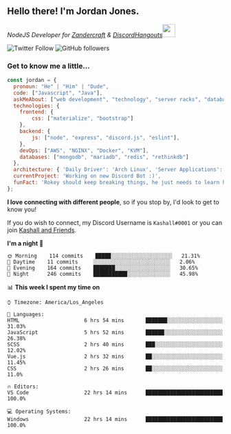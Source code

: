 <h2> Hello there! I'm Jordan Jones.</h2>
<p><em>NodeJS Developer for <a href="https://github.com/Zandercraft">Zandercraft</a> & <a href="https://github.com/DiscordHangouts">DiscordHangouts</a><img src="https://media.giphy.com/media/WUlplcMpOCEmTGBtBW/giphy.gif" width="30"></em></p>

![Twitter Follow](https://img.shields.io/twitter/follow/kashalls?label=Follow)
![GitHub followers](https://img.shields.io/github/followers/kashalls?label=Follow&style=social)

### Get to know me a little...

```javascript
const jordan = {
  pronoun: "He" | "Him" | "Dude",
  code: ["Javascript", "Java"],
  askMeAbout: ["web development", "technology", "server racks", "databases"],
  technologies: {
    frontend: {
        css: ["materialize", "bootstrap"]
    },
    backend: {
        js: ["node", "express", "discord.js", "eslint"],
    },
    devOps: ["AWS", "NGINX", "Docker", "KVM"],
    databases: ["mongodb", "mariadb", "redis", "rethinkdb"]
  },
  architecture: { 'Daily Driver': 'Arch Linux', 'Server Applications': 'Ubuntu Focal' },
  currentProject: 'Working on new Discord Bot :)',
  funFact: 'Rokey should keep breaking things, he just needs to learn how to fix them.'
};
```

<b>I love connecting with different people</b>, so if you stop by, I'd look to get to know you!

If you do wish to connect, my Discord Username is `Kashall#0001` or you can join <a href="https://discord.gg/Xv7WKN">Kashall and Friends</a>.

<!--START_SECTION:waka-->
**I'm a night 🦉** 

```text
🌞 Morning    114 commits    █████░░░░░░░░░░░░░░░░░░░░   21.31% 
🌆 Daytime    11 commits     ░░░░░░░░░░░░░░░░░░░░░░░░░   2.06% 
🌃 Evening    164 commits    ███████░░░░░░░░░░░░░░░░░░   30.65% 
🌙 Night      246 commits    ███████████░░░░░░░░░░░░░░   45.98%

```


📊 **This week I spent my time on** 

```text
⌚︎ Timezone: America/Los_Angeles

💬 Languages: 
HTML                     6 hrs 54 mins       ███████░░░░░░░░░░░░░░░░░░   31.03% 
JavaScript               5 hrs 52 mins       ██████░░░░░░░░░░░░░░░░░░░   26.38% 
SCSS                     2 hrs 40 mins       ███░░░░░░░░░░░░░░░░░░░░░░   12.02% 
Vue.js                   2 hrs 32 mins       ██░░░░░░░░░░░░░░░░░░░░░░░   11.45% 
CSS                      2 hrs 26 mins       ██░░░░░░░░░░░░░░░░░░░░░░░   11.0%

🔥 Editors: 
VS Code                  22 hrs 14 mins      █████████████████████████   100.0%

💻 Operating Systems: 
Windows                  22 hrs 14 mins      █████████████████████████   100.0%

```


<!--END_SECTION:waka-->

